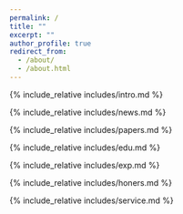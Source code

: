 ```yaml
---
permalink: /
title: ""
excerpt: ""
author_profile: true
redirect_from: 
  - /about/
  - /about.html
---
```


<span class='anchor' id='about-me'></span>
{% include_relative includes/intro.md %}

<span class='anchor' id='-news'></span>
{% include_relative includes/news.md %}

<span class='anchor' id='-papers'></span>
{% include_relative includes/papers.md %}

<span class='anchor' id='-educations'></span>
{% include_relative includes/edu.md %}

<span class='anchor' id='-experience'></span>
{% include_relative includes/exp.md %}

<span class='anchor' id='-honors-and-awards'></span>
{% include_relative includes/honers.md %}

<span class='anchor' id='-services'></span>
{% include_relative includes/service.md %}

<!-- <script type='text/javascript' id='clustrmaps' src='//cdn.clustrmaps.com/map_v2.js?cl=ffffff&w=a&t=tt&d=FQDA32H4P1uD3859plDOvHZJ9AkvmLLbcRu-UV9kmOY&co=2d78ad&ct=ffffff&cmo=3acc3a&cmn=ff5353'></script> -->